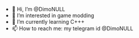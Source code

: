 - 👋 Hi, I’m @DimoNULL
- 👀 I’m interested in game modding
- 🌱 I’m currently learning C+++
- 📫 How to reach me: my telegram id @DimoNULL

<!---
DimoNULL/DimoNULL is a ✨ special ✨ repository because its `README.md` (this file) appears on your GitHub profile.
You can click the Preview link to take a look at your changes.
--->
